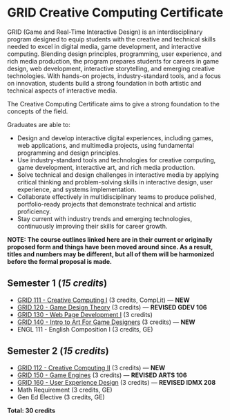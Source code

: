 # GRID Creative Computing Certificate

GRID (Game and Real-Time Interactive Design) is an interdisciplinary program designed to equip students with the creative and technical skills needed to excel in digital media, game development, and interactive computing. Blending design principles, programming, user experience, and rich media production, the program prepares students for careers in game design, web development, interactive storytelling, and emerging creative technologies. With hands-on projects, industry-standard tools, and a focus on innovation, students build a strong foundation in both artistic and technical aspects of interactive media.

The Creative Computing Certificate aims to give a strong foundation to the concepts of the field.

Graduates are able to:

* Design and develop interactive digital experiences, including games, web applications, and multimedia projects, using fundamental programming and design principles.
* Use industry-standard tools and technologies for creative computing, game development, interactive art, and rich media production.
* Solve technical and design challenges in interactive media by applying critical thinking and problem-solving skills in interactive design, user experience, and systems implementation.
* Collaborate effectively in multidisciplinary teams to produce polished, portfolio-ready projects that demonstrate technical and artistic proficiency.
* Stay current with industry trends and emerging technologies, continuously improving their skills for career growth.

**NOTE: The course outlines linked here are in their current or originally proposed form and things have been moved around since. As a result, titles and numbers may be different, but all of them will be harmonized before the formal proposal is made.**

## Semester 1 (*15 credits*)
* [GRID 111 - Creative Computing I](../classes/creative-computing-i.md) (3 credits, CompLit) — **NEW**
* [GRID 120 - Game Design Theory](../classes/game-design-theory.md) (3 credits) — **REVISED GDEV 106**
* [GRID 130 - Web Page Development I](../classes/web-page-development-i.md) (3 credits)
* [GRID 140 - Intro to Art For Game Designers](../classes/intro-to-art-for-game-designers.md) (3 credits) — **NEW**
* ENGL 111 - English Composition I (3 credits, GE)

## Semester 2 (*15 credits*)
* [GRID 112 - Creative Computing II](../classes/creative-computing-ii.md) (3 credits) — **NEW**
* [GRID 150 - Game Engines](../classes/game-engines.md) (3 credits) — **REVISED ARTS 106**
* [GRID 160 - User Experience Design](../classes/user-experience-design.md) (3 credits) — **REVISED IDMX 208**
* Math Requirement (3 credits, GE)
* Gen Ed Elective (3 credits, GE)

**Total: 30 credits**